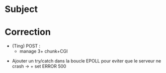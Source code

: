 # Subject

<!-- * define `browser` of the team -->
<!-- * (Maobe & Olano) add chunk management: -->
<!--     -> (Olana) chunked request (when client upload a file) -->
<!-- 		-> will probably need to use `test_this/client.cpp` to emulate chunked request -->
<!-- * You must provide some configuration files and default basic files to test/demonstrate -->
<!-- every feature is working during evaluation. -->


# Correction

<!-- * make sure we always remove request fd from epoll list when an error occured: -->
<!-- 	add `this->Close(request_fd)` inside `send_error_page` function() -->
<!-- * add error management when opening HTTP error HTML templates -->
<!-- * manage return value for `send` in `send_content_to_request` -->
<!-- * add  `this->Close(request_fd)` in `send_content_to_request` -->
<!-- * what are `compilation re-link issues` ? -->
<!-- * (Olano) validate `HTTP status code` for: -->
<!--   - file permission error -->
<!--   - file does not exist (CGI & static html) -->
<!-- * (Maobe) add `multiple server management` in `code` & `config file`: -->
  <!-- - manage same port being used in multiple servers -->
  <!-- - manage multiple `hostname` with multiple servers: -->
  <!-- 	  - what happen when `server_names` is left empty ? -->
<!-- * (Olano & Ting) check `client_max_body_size` (=`MBS`) beahvior with `POST` -->
<!--   -> does `MBS` apply to headers or only body ? -->
<!-- 	  -> if apply to headers : adapt `handle_client_event` function -->
<!-- 	  -> if does not apply to headers : what is the beahvior with 1 billion headers -->
<!-- * (Maobe) manage routes configuration: -->
<!--   - define an HTTP redirection -->
  <!-- - add `PATH_INFO` to define where to look for the CGI file (ex `/usr/bin/python3`) -> NO NEED TO MANAGE: nous utilisons deja les path complet comme explique par le sujet-->
  <!-- - add default html file when none are provided in url -->
  <!-- - add alterntaives directories for specific routes -->
  <!-- - limit request type (`POST`, `GET`...) -->
  <!-- - turn on or off directory listing -->
  <!-- - default file to answer if the request is a directory -->
<!-- * see behavior with invalid type requests (ex: `not POST`) -->
* (Ting) POST :
  - manage 3+ chunk+CGI
  <!-- - upload files with c++ only, not using external files or CGI -->
  <!-- - make the route (see `location` in config file) able to accept or not uploaded files -->
  <!-- - add new param in the route (see `location` in config file) to configure where uploaded files should be saved -->
  <!-- - data passed to CGI -->
  <!-- - do we need to manage chunk upload with CGI ? -->
<!-- * DELETE : -->
<!--   - delete files -->
<!-- * (Olano) validate browser headers with different request type (`GET`, `POST`...), action (`upload`, `delete`...) and status codes (`200`, `404`, `500`...) -->
<!-- * (Olano) use `Siege` (or similar tool) to stress tests the server -->
<!-- * See why we don't send html templates on error -->
* Ajouter un try/catch dans la boucle EPOLL pour eviter que le serveur ne crash
  -> + set ERROR 500
